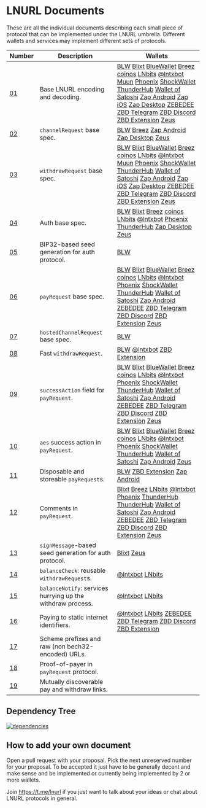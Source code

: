 LNURL Documents
===============

These are all the individual documents describing each small piece of protocol that can be implemented under the LNURL umbrella. Different wallets and services may implement different sets of protocols.

| Number      | Description                                                 | Wallets |
|-------------|-------------------------------------------------------------|---------|
| [01](01.md) | Base LNURL encoding and decoding.                           | [BLW][blw] [Blixt][blixt] [BlueWallet][bluewallet] [Breez][breez] [coinos][coinos] [LNbits][lnbits] [@lntxbot][lntxbot] [Muun][muun] [Phoenix][phoenix] [ShockWallet][shockwallet] [ThunderHub][thunderhub] [Wallet of Satoshi][wos] [Zap Android][zap] [Zap iOS][zap] [Zap Desktop][zap] [ZEBEDEE][zbd] [ZBD Telegram][zbd] [ZBD Discord][zbd] [ZBD Extension][zbd] [Zeus][zeus] |
| [02](02.md) | `channelRequest` base spec.                                 | [BLW][blw] [Breez][breez] [Zap Android][zap] [Zap Desktop][zap] [Zeus][zeus] |
| [03](03.md) | `withdrawRequest` base spec.                                | [BLW][blw] [Blixt][blixt] [BlueWallet][bluewallet] [Breez][breez] [coinos][coinos] [LNbits][lnbits] [@lntxbot][lntxbot] [Muun][muun] [Phoenix][phoenix] [ShockWallet][shockwallet] [ThunderHub][thunderhub] [Wallet of Satoshi][wos] [Zap Android][zap] [Zap iOS][zap] [Zap Desktop][zap] [ZEBEDEE][zbd] [ZBD Telegram][zbd] [ZBD Discord][zbd] [ZBD Extension][zbd] [Zeus][zeus] |
| [04](04.md) | Auth base spec.                                             | [BLW][blw] [Blixt][blixt] [Breez][breez] [coinos][coinos] [LNbits][lnbits] [@lntxbot][lntxbot] [Phoenix][phoenix] [ThunderHub][thunderhub] [Zap Desktop][zap] [Zeus][zeus] |
| [05](05.md) | BIP32-based seed generation for auth protocol.              | [BLW][blw] |
| [06](06.md) | `payRequest` base spec.                                     | [BLW][blw] [Blixt][blixt] [BlueWallet][bluewallet] [Breez][breez] [coinos][coinos] [LNbits][lnbits] [@lntxbot][lntxbot] [Phoenix][phoenix] [ShockWallet][shockwallet] [ThunderHub][thunderhub] [Wallet of Satoshi][wos] [Zap Android][zap] [ZEBEDEE][zbd] [ZBD Telegram][zbd] [ZBD Discord][zbd] [ZBD Extension][zbd] [Zeus][zeus] |
| [07](07.md) | `hostedChannelRequest` base spec.                           | [BLW][blw] |
| [08](08.md) | Fast `withdrawRequest`.                                     | [BLW][blw] [@lntxbot][lntxbot] [ZBD Extension][zbd] |
| [09](09.md) | `successAction` field for `payRequest`.                     | [BLW][blw] [Blixt][blixt] [BlueWallet][bluewallet] [Breez][breez] [coinos][coinos] [LNbits][lnbits] [@lntxbot][lntxbot] [Phoenix][phoenix] [ShockWallet][shockwallet] [ThunderHub][thunderhub] [Wallet of Satoshi][wos] [Zap Android][zap] [ZEBEDEE][zbd] [ZBD Telegram][zbd] [ZBD Discord][zbd] [ZBD Extension][zbd] [Zeus][zeus] |
| [10](10.md) | `aes` success action in `payRequest`.                       | [BLW][blw] [Blixt][blixt] [BlueWallet][bluewallet] [Breez][breez] [coinos][coinos] [LNbits][lnbits] [@lntxbot][lntxbot] [Phoenix][phoenix] [ShockWallet][shockwallet] [ThunderHub][thunderhub] [Wallet of Satoshi][wos] [Zap Android][zap] [Zeus][zeus] |
| [11](11.md) | Disposable and storeable `payRequest`s.                     | [BLW][blw] [ZBD Extension][zbd] [Zap Android][zap] |
| [12](12.md) | Comments in `payRequest`.                                   | [Blixt][blixt] [Breez][breez] [LNbits][lnbits] [@lntxbot][lntxbot] [Phoenix][phoenix] [ThunderHub][thunderhub] [ThunderHub][thunderhub] [Wallet of Satoshi][wos] [Zap Android][zap] [ZEBEDEE][zbd] [ZBD Telegram][zbd] [ZBD Discord][zbd] [ZBD Extension][zbd] [Zeus][zeus] |
| [13](13.md) | `signMessage`-based seed generation for auth protocol.      | [Blixt][blixt] [Zeus][zeus] |
| [14](14.md) | `balanceCheck`: reusable `withdrawRequest`s.                | [@lntxbot][lntxbot] [LNbits][lnbits] |
| [15](15.md) | `balanceNotify`: services hurrying up the withdraw process. | [@lntxbot][lntxbot] [LNbits][lnbits] |
| [16](16.md) | Paying to static internet identifiers.                      | [@lntxbot][lntxbot] [LNbits][lnbits] [ZEBEDEE][zbd] [ZBD Telegram][zbd] [ZBD Discord][zbd] [ZBD Extension][zbd] |
| [17](17.md) | Scheme prefixes and raw (non bech32-encoded) URLs.          |  |
| [18](18.md) | Proof-of-payer in `payRequest` protocol.                    |  |
| [19](19.md) | Mutually discoverable pay and withdraw links.               |  |

[blixt]: https://blixtwallet.github.io
[bluewallet]: https://bluewallet.io
[blw]: https://lightning-wallet.com
[breez]: https://breez.technology
[coinos]: https://coinos.io
[lnbits]: https://lnbits.org
[lntxbot]: https://lntxbot.com
[muun]: https://muun.com
[phoenix]: https://phoenix.acinq.co
[shockwallet]: https://shockwallet.app
[thunderhub]: https://www.thunderhub.io
[wos]: https://www.walletofsatoshi.com
[zap]: https://zaphq.io/
[zbd]: https://zebedee.io/wallet
[zeus]: https://zeusln.app

Dependency Tree
---------------

[![dependencies](dependencies.png)](dependencies.dot)

How to add your own document
----------------------------

Open a pull request with your proposal. Pick the next unreserved number for your proposal. To be accepted it just have to be generally decent and make sense and be implemented or currently being implemented by 2 or more wallets.

Join https://t.me/lnurl if you just want to talk about your ideas or chat about LNURL protocols in general.
